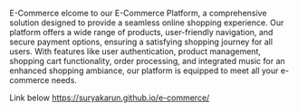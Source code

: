 E-Commerce
elcome to our E-Commerce Platform, a comprehensive solution designed to provide a seamless online shopping experience. Our platform offers a wide range of products, user-friendly navigation, and secure payment options, ensuring a satisfying shopping journey for all users. With features like user authentication, product management, shopping cart functionality, order processing, and integrated music for an enhanced shopping ambiance, our platform is equipped to meet all your e-commerce needs.

Link below 
https://suryakarun.github.io/e-commerce/
